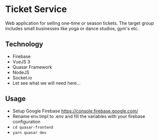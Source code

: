 # Ticket Service
Web application for selling one-time or season tickets. The target group includes small businesses like yoga or dance studios, gym's etc.
## Technology
- Firebase
- VueJS 3
- Quasar Framework
- NodeJS
- Socket.io
- Let see what we will need here...
## Usage
- Setup Google Firebase https://console.firebase.google.com/
- Rename env.tmpl to .env and fill the variables with your firebase configuration
- ```cd quasar-frontend```
- ```yarn quasar dev```
